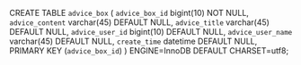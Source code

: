 CREATE TABLE `advice_box` (
  `advice_box_id` bigint(10) NOT NULL,
  `advice_content` varchar(45) DEFAULT NULL,
  `advice_title` varchar(45) DEFAULT NULL,
  `advice_user_id` bigint(10) DEFAULT NULL,
  `advice_user_name` varchar(45) DEFAULT NULL,
  `create_time` datetime DEFAULT NULL,
  PRIMARY KEY (`advice_box_id`)
) ENGINE=InnoDB DEFAULT CHARSET=utf8;
